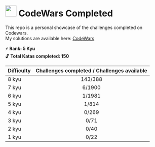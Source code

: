 #  <img src="https://docs.codewars.com/logo.svg" width="35"> CodeWars Completed 

This repo is a personal showcase of the challenges completed on Codewars.  
My solutions are available here: [CodeWars](https://www.codewars.com/users/Dev891740/completed_solutions)

 :zap: **Rank: 5 Kyu**  
:unlock: **Total Katas completed: 150**

| Difficulty | Challenges completed / Challenges available |  
| ------ | :-----:| 
|8 kyu | 143/388 | 
|7 kyu | 6/1900 | 
|6 kyu | 1/1981 | 
|5 kyu | 1/814  | 
|4 kyu | 0/269  | 
|3 kyu | 0/71   | 
|2 kyu | 0/40   | 
|1 kyu | 0/22   | 




